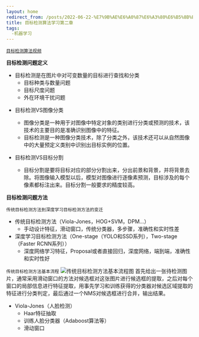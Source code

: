```yaml
---
layout: home
redirect_from: /posts/2022-06-22-%E7%9B%AE%E6%A0%87%E6%A3%80%E6%B5%8B%E7%AE%97%E6%B3%95%E5%AD%A6%E4%B9%A0%E7%AC%AC%E4%BA%8C%E7%AB%A0/
title: 目标检测算法学习第二章
tags:
  -机器学习
---
```

[`目标检测算法视频`](https://www.bilibili.com/video/BV1mU4y1m7dN)

**目标检测问题定义**

- 目标检测是在图片中对可变数量的目标进行查找和分类
  - 目标种类与数量问题
  - 目标尺度问题
  - 外在环境干扰问题

<!-- .slide vertical=true -->

- 目标检测VS图像分类
  - 图像分类是一种用于对图像中特定对象的类别进行分类或预测的技术，该技术的主要目的是准确识别图像中的特征。
  - 目标检测是一种图像分类技术，除了分类之外，该技术还可以从自然图像中的大量预定义类别中识别出目标实例的位置。

- 目标检测VS目标分割
  - 目标分割是要将目标对应的部分分割出来，分出前景和背景，并将背景去除。将图像输入模型以后，模型对图像进行逐像素预测，目标涉及的每个像素都标注出来。目标分割一般要求的精度较高。

<!-- .slide vertical=true -->

**目标检测问题方法**

`传统目标检测方法到深度学习目标检测方法的变迁`
- 传统目标检测方法（Viola-Jones，HOG+SVM，DPM...）
  - 手动设计特征，滑动窗口，传统分类器，多步骤，准确性和实时性差
- 深度学习目标检测方法（One-stage（YOLO和SSD系列），Two-stage（Faster RCNN系列））
  - 深度网络学习特征，Proposal或者直接回归，深度网络，端到端，准确性和实时性好

<!-- .slide vertical=true -->

`传统目标检测方法基本流程`
![传统目标检测方法基本流程图](https://s1.ax1x.com/2022/06/22/jpWAAO.png)
首先给出一张待检测图片，通常采用滑动窗口的方法对候选框对这张图片进行候选框的提取，之后对每个窗口的局部信息进行特征提取，用事先学习和训练获得的分类器对候选区域提取的特征进行分类判定，最后通过一个NMS对候选框进行合并，输出结果。

<!-- .slide vertical=true -->

- Viola-Jones（人脸检测）
  - Haar特征抽取
  - 训练人脸分类器（Adaboost算法等）
  - 滑动窗口

